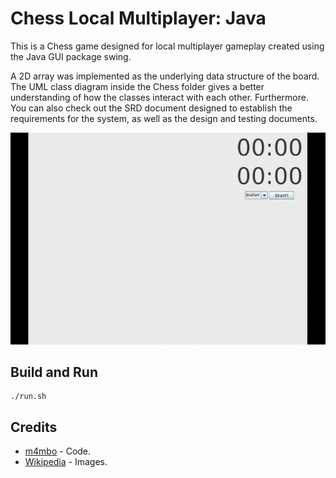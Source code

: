 # Chess Local Multiplayer: Java

This is a Chess game designed for local multiplayer gameplay created using the Java GUI package swing. 

A 2D array was implemented as the underlying data structure of the board. The UML class diagram inside the Chess folder gives a better understanding of how the classes interact with each other. Furthermore. You can also check out the SRD document designed to establish the requirements for the system, as well as the design and testing documents.

![ppy](res/sample.gif)

## Build and Run

```
./run.sh
```

## Credits

* [m4mbo](https://github.com/m4mbo) - Code.
* [Wikipedia](https://commons.wikimedia.org/wiki/Category:SVG_chess_pieces) - Images.

